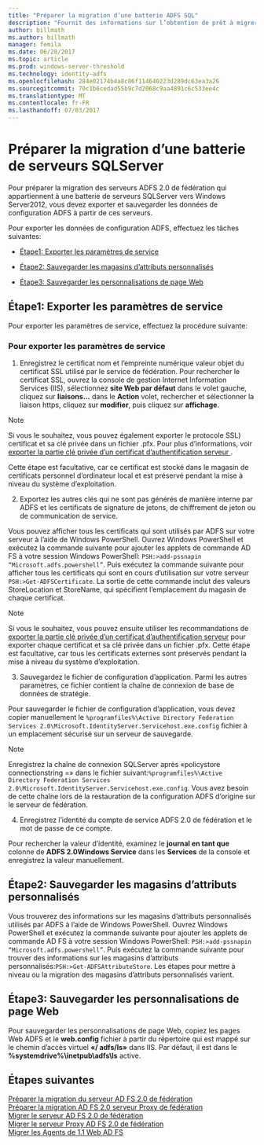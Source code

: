 ```yaml
---
title: "Préparer la migration d’une batterie ADFS SQL"
description: "Fournit des informations sur l’obtention de prêt à migrer une batterie ADFS à SQL server vers Windows Server2012."
author: billmath
ms.author: billmath
manager: femila
ms.date: 06/28/2017
ms.topic: article
ms.prod: windows-server-threshold
ms.technology: identity-adfs
ms.openlocfilehash: 284e02174b4a8c06f114640223d289dc63ea3a26
ms.sourcegitcommit: 70c1b6cedad55b9c7d2068c9aa4891c6c533ee4c
ms.translationtype: MT
ms.contentlocale: fr-FR
ms.lasthandoff: 07/03/2017
---
```

# <a name="prepare-to-migrate-a-sql-server-farm"></a>Préparer la migration d’une batterie de serveurs SQLServer  
 Pour préparer la migration des serveurs ADFS 2.0 de fédération qui appartiennent à une batterie de serveurs SQLServer vers Windows Server2012, vous devez exporter et sauvegarder les données de configuration ADFS à partir de ces serveurs.  
  
 Pour exporter les données de configuration ADFS, effectuez les tâches suivantes:  
  
-   [Étape1: Exporter les paramètres de service](#step-1-export-service-settings)  
  
-   [Étape2: Sauvegarder les magasins d’attributs personnalisés](#step-2-back-up-custom-attribute-stores)  
  
-   [Étape3: Sauvegarder les personnalisations de page Web](#step-3-back-up-webpage-customizations)  
  
## <a name="step-1-export-service-settings"></a>Étape1: Exporter les paramètres de service  
 Pour exporter les paramètres de service, effectuez la procédure suivante:  
  
### <a name="to-export-service-settings"></a>Pour exporter les paramètres de service  
  
1.  Enregistrez le certificat nom et l’empreinte numérique valeur objet du certificat SSL utilisé par le service de fédération. Pour rechercher le certificat SSL, ouvrez la console de gestion Internet Information Services (IIS), sélectionnez **site Web par défaut** dans le volet gauche, cliquez sur **liaisons...** dans le **Action** volet, rechercher et sélectionner la liaison https, cliquez sur **modifier**, puis cliquez sur **affichage**.  
  
> [!NOTE]
>  Si vous le souhaitez, vous pouvez également exporter le protocole SSL) certificat et sa clé privée dans un fichier .pfx. Pour plus d’informations, voir [exporter la partie clé privée d’un certificat d’authentification serveur ](Export-the-Private-Key-Portion-of-a-Server-Authentication-Certificate.md).  
>   
>  Cette étape est facultative, car ce certificat est stocké dans le magasin de certificats personnel d’ordinateur local et est préservé pendant la mise à niveau du système d’exploitation.  
  
2.  Exportez les autres clés qui ne sont pas générés de manière interne par ADFS et les certificats de signature de jetons, de chiffrement de jeton ou de communication de service.  
  
Vous pouvez afficher tous les certificats qui sont utilisés par ADFS sur votre serveur à l’aide de Windows PowerShell. Ouvrez Windows PowerShell et exécutez la commande suivante pour ajouter les applets de commande AD FS à votre session Windows PowerShell: `PSH:>add-pssnapin “Microsoft.adfs.powershell”`. Puis exécutez la commande suivante pour afficher tous les certificats qui sont en cours d’utilisation sur votre serveur `PSH:>Get-ADFSCertificate`. La sortie de cette commande inclut des valeurs StoreLocation et StoreName, qui spécifient l’emplacement du magasin de chaque certificat.  
  
> [!NOTE]
>  Si vous le souhaitez, vous pouvez ensuite utiliser les recommandations de [exporter la partie clé privée d’un certificat d’authentification serveur](Export-the-Private-Key-Portion-of-a-Server-Authentication-Certificate.md) pour exporter chaque certificat et sa clé privée dans un fichier .pfx. Cette étape est facultative, car tous les certificats externes sont préservés pendant la mise à niveau du système d’exploitation.  
  
3.  Sauvegardez le fichier de configuration d’application. Parmi les autres paramètres, ce fichier contient la chaîne de connexion de base de données de stratégie.  
  
Pour sauvegarder le fichier de configuration d’application, vous devez copier manuellement le `%programfiles%\Active Directory Federation Services 2.0\Microsoft.IdentityServer.Servicehost.exe.config` fichier à un emplacement sécurisé sur un serveur de sauvegarde.  
  
> [!NOTE]
>  Enregistrez la chaîne de connexion SQLServer après «policystore connectionstring =» dans le fichier suivant:`%programfiles%\Active Directory Federation Services 2.0\Microsoft.IdentityServer.Servicehost.exe.config`. Vous avez besoin de cette chaîne lors de la restauration de la configuration ADFS d’origine sur le serveur de fédération.  
  
4.  Enregistrez l’identité du compte de service ADFS 2.0 de fédération et le mot de passe de ce compte.  
  
Pour rechercher la valeur d’identité, examinez le **journal en tant que** colonne de **ADFS 2.0Windows Service** dans les **Services** de la console et enregistrez la valeur manuellement.  
  
## <a name="step-2-back-up-custom-attribute-stores"></a>Étape2: Sauvegarder les magasins d’attributs personnalisés  
 Vous trouverez des informations sur les magasins d’attributs personnalisés utilisés par ADFS à l’aide de Windows PowerShell. Ouvrez Windows PowerShell et exécutez la commande suivante pour ajouter les applets de commande AD FS à votre session Windows PowerShell: `PSH:>add-pssnapin “Microsoft.adfs.powershell”`. Puis exécutez la commande suivante pour trouver des informations sur les magasins d’attributs personnalisés:`PSH:>Get-ADFSAttributeStore`. Les étapes pour mettre à niveau ou la migration des magasins d’attributs personnalisés varient.  
  
## <a name="step-3-back-up-webpage-customizations"></a>Étape3: Sauvegarder les personnalisations de page Web  
 Pour sauvegarder les personnalisations de page Web, copiez les pages Web ADFS et le **web.config** fichier à partir du répertoire qui est mappé sur le chemin d’accès virtuel **«/ adfs/ls»** dans IIS. Par défaut, il est dans le **%systemdrive%\inetpub\adfs\ls** active.  
  
## <a name="next-steps"></a>Étapes suivantes
 [Préparer la migration du serveur AD FS 2.0 de fédération](prepare-to-migrate-ad-fs-fed-server.md)   
 [Préparer la migration AD FS 2.0 serveur Proxy de fédération](prepare-to-migrate-ad-fs-fed-proxy.md)   
 [Migrer le serveur AD FS 2.0 de fédération](migrate-the-ad-fs-fed-server.md)   
 [Migrer le serveur Proxy AD FS 2.0 de fédération](migrate-the-ad-fs-2-fed-server-proxy.md)   
 [Migrer les Agents de 1.1 Web AD FS](migrate-the-ad-fs-web-agent.md)